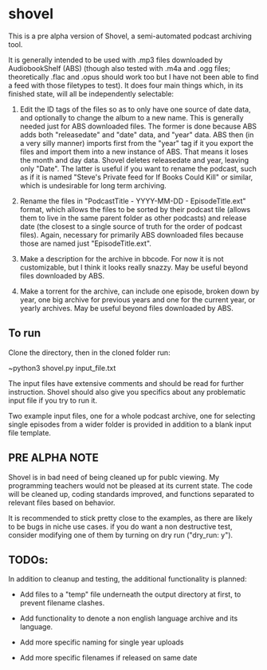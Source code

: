 # shovel

This is a pre alpha version of Shovel, a semi-automated podcast archiving tool.

It is generally intended to be used with .mp3 files downloaded by AudiobookShelf (ABS) (though also tested with .m4a and .ogg files; theoretically .flac and .opus should work too but I have not been able to find a feed with those filetypes to test). It does four main things which, in its finished state, will all be independently selectable:

1. Edit the ID tags of the files so as to only have one source of date data, and optionally to change the album to a new name.
This is generally needed just for ABS downloaded files. The former is done because ABS adds both "releasedate" and "date" data, and "year" data. ABS then (in a very silly manner) imports first from the "year" tag if it you export the files and import them into a new instance of ABS. That means it loses the month and day data. Shovel deletes releasedate and year, leaving only "Date". The latter is useful if you want to rename the podcast, such as if it is named "Steve's Private feed for If Books Could Kill" or similar, which is undesirable for long term archiving.

2. Rename the files in "PodcastTitle - YYYY-MM-DD - EpisodeTitle.ext" format, which allows the files to be sorted by their podcast tile (allows them to live in the same parent folder as other podcasts) and release date (the closest to a single source of truth for the order of podcast files). Again, necessary for primarily ABS downloaded files because those are named just "EpisodeTitle.ext".

3. Make a description for the archive in bbcode. For now it is not customizable, but I think it looks really snazzy. May be useful beyond files downloaded by ABS.

4. Make a torrent for the archive, can include one episode, broken down by year, one big archive for previous years and one for the current year, or yearly archives. May be useful beyond files downloaded by ABS.

## To run

Clone the directory, then in the cloned folder run:

~python3 shovel.py input_file.txt

The input files have extensive comments and should be read for further instruction. Shovel should also give you specifics about any problematic input file if you try to run it.

Two example input files, one for a whole podcast archive, one for selecting single episodes from a wider folder is provided in addition to a blank input file template.

## PRE ALPHA NOTE

Shovel is in bad need of being cleaned up for publc viewing. My programming teachers would not be pleased at its current state. The code will be cleaned up, coding standards improved, and functions separated to relevant files based on behavior.

It is recommended to stick pretty close to the examples, as there are likely to be bugs in niche use cases. if you do want a non destructive test, consider modifying one of them by turning on dry run ("dry_run: y").

## TODOs:

In addition to cleanup and testing, the additional functionality is planned:

* Add files to a "temp" file underneath the output directory at first, to prevent filename clashes.

* Add functionality to denote a non english language archive and its language.

* Add more specific naming for single year uploads

* Add more specific filenames if released on same date
